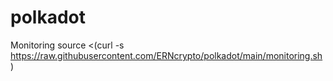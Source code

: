 # polkadot
Monitoring source <(curl -s https://raw.githubusercontent.com/ERNcrypto/polkadot/main/monitoring.sh)
